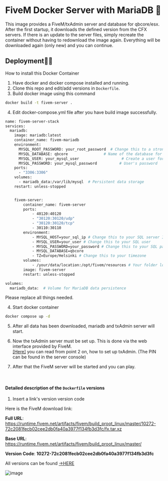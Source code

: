 # FiveM Docker Server with MariaDB 🦺

This image provides a FiveM/txAdmin server and database for qbcore/esx. After the first startup, it downloads the defined version from the CFX servers. If there is an update to the server files, simply recreate the container without having to redownload the image again. Everything will be downloaded again (only new) and you can continue.


## Deployment👩‍💻

How to install this Docker Container

1. Have docker and docker compose installed and running.
2. Clone this repo and edit/add versions in `Dockerfile`.
3. Build docker image using this command
```bash
docker build -t fivem-server .
```
4. Edit docker-compose.yml file after you have build image successfully.
```bash
name: fivem-server-stack
services:
  mariadb:
    image: mariadb:latest
    container_name: fivem-mariadb
    environment:
      MYSQL_ROOT_PASSWORD: your_root_password  # Change this to a strong password
      MYSQL_DATABASE: qbcore                # Name of the database for QBCore
      MYSQL_USER: your_mysql_user                   # Create a user for QBCore
      MYSQL_PASSWORD: your_mysql_password          # User's password
    ports:
      - "3306:3306"
    volumes:
      - mariadb_data:/var/lib/mysql  # Persistent data storage
    restart: unless-stopped


    fivem-server:
        container_name: fivem-server
        ports:
            - 40120:40120
            - "30120:30120/udp"
            - "30120:30120/tcp"
            - 30110:30110
        environment:
            - MYSQL_HOST=your_sql_ip # Change this to your SQL server IP
            - MYSQL_USER=your_user # Change this to your SQL user
            - MYSQL_PASSWORD=your_password # Change this to your SQL password
            - MYSQL_DATABASE=qbcore 
            - TZ=Europe/Helsinki # Change this to your timezone
        volumes:
            - /your/data/location:/opt/fivem/resources # Your folder location
        image: fivem-server
        restart: unless-stopped

volumes:
  mariadb_data:  # Volume for MariaDB data persistence
```
Please replace all things needed.

4. Start docker container
```bash
docker compose up -d
```

5. After all data has been downloaded, mariadb and txAdmin server will start.

6. Now the txAdmin server must be set up. This is done via the web interface provided by FiveM.<br>
   [[Here]](https://docs.fivem.net/docs/server-manual/setting-up-a-server-txadmin/#start-the-server) you can read from point 2 on, how to set up txAdmin. (The PIN can be found in the server console)

7. After that the FiveM server will be started and you can play.

<br>

#### Detailed description of the `Dockerfile` versions
1. Insert a link's version version code<br>
    

Here is the FiveM download link:

**Full URL**: https://runtime.fivem.net/artifacts/fivem/build_proot_linux/master/10272-72c2081fecb02cee2db0fa40a3977f134fb3d3fc/fx.tar.xz

**Base URL**: https://runtime.fivem.net/artifacts/fivem/build_proot_linux/master/

**Version Code**: **10272-72c2081fecb02cee2db0fa40a3977f134fb3d3fc**


All versions can be found [->HERE](https://runtime.fivem.net/artifacts/fivem/build_proot_linux/master/)<br>
 
![image](https://github.com/Auhrus/fivem-docker-server/assets/57270834/8752e275-54ca-4ba7-a141-473bc0be4d70 "CFX artifacts")